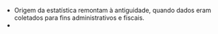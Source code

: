 - Origem da estatística remontam à antiguidade, quando dados eram coletados para fins administrativos e fiscais.
- 